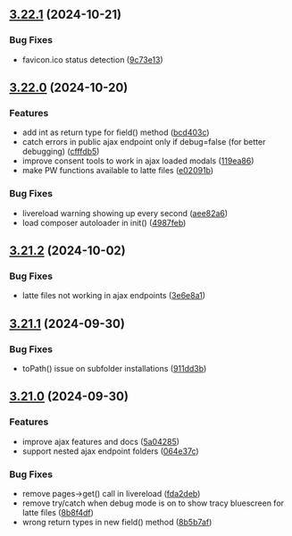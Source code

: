 ## [3.22.1](https://github.com/baumrock/RockFrontend/compare/v3.22.0...v3.22.1) (2024-10-21)


### Bug Fixes

* favicon.ico status detection ([9c73e13](https://github.com/baumrock/RockFrontend/commit/9c73e13e3aaef28e6978236c1fa5272605728e66))

## [3.22.0](https://github.com/baumrock/RockFrontend/compare/v3.21.2...v3.22.0) (2024-10-20)


### Features

* add int as return type for field() method ([bcd403c](https://github.com/baumrock/RockFrontend/commit/bcd403c7b867945852ea987759d57c5309d635a6))
* catch errors in public ajax endpoint only if debug=false (for better debugging) ([cfffdb5](https://github.com/baumrock/RockFrontend/commit/cfffdb53eba298e9739ccffd83b57cce84451d3d))
* improve consent tools to work in ajax loaded modals ([119ea86](https://github.com/baumrock/RockFrontend/commit/119ea866d53c27848545c9fd9046cf870319e332))
* make PW functions available to latte files ([e02091b](https://github.com/baumrock/RockFrontend/commit/e02091bacdd0dd167b9b790d58ae5f28f2149f32))


### Bug Fixes

* livereload warning showing up every second ([aee82a6](https://github.com/baumrock/RockFrontend/commit/aee82a6af05112644dee44f4ea71c60d4c48c33e))
* load composer autoloader in init() ([4987feb](https://github.com/baumrock/RockFrontend/commit/4987febddaa843002aeffc7db1b19bdd73beb8b2))

## [3.21.2](https://github.com/baumrock/RockFrontend/compare/v3.21.1...v3.21.2) (2024-10-02)


### Bug Fixes

* latte files not working in ajax endpoints ([3e6e8a1](https://github.com/baumrock/RockFrontend/commit/3e6e8a13edbc98e068bc470370e8f0e938fbb2b5))

## [3.21.1](https://github.com/baumrock/RockFrontend/compare/v3.21.0...v3.21.1) (2024-09-30)


### Bug Fixes

* toPath() issue on subfolder installations ([911dd3b](https://github.com/baumrock/RockFrontend/commit/911dd3bfb79566ae5f4dbfc03febe28bd89c0a39))

## [3.21.0](https://github.com/baumrock/RockFrontend/compare/v3.20.0...v3.21.0) (2024-09-30)


### Features

* improve ajax features and docs ([5a04285](https://github.com/baumrock/RockFrontend/commit/5a0428526f4776e873d7c03b7a3d52bbae6ece19))
* support nested ajax endpoint folders ([064e37c](https://github.com/baumrock/RockFrontend/commit/064e37c0bfd4f9ae8377ae122e1b5426b18d52ee))


### Bug Fixes

* remove pages->get() call in livereload ([fda2deb](https://github.com/baumrock/RockFrontend/commit/fda2deb934c7ab022401a6d75bbff09ce8d367f3))
* remove try/catch when debug mode is on to show tracy bluescreen for latte files ([8b8f4df](https://github.com/baumrock/RockFrontend/commit/8b8f4dffa5bd26cbc3d48c10434ce9c0aba6b517))
* wrong return types in new field() method ([8b5b7af](https://github.com/baumrock/RockFrontend/commit/8b5b7afc46650d99a9736fc51ce9aa6a3faccdd4))

